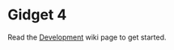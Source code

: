 # Gidget 4

Read the [Development](https://github.com/mjslee/gidget4/wiki/Development) wiki
page to get started.

